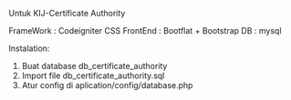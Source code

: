 Untuk KIJ-Certificate Authority

FrameWork : Codeigniter
CSS FrontEnd : Bootflat + Bootstrap
DB : mysql

Instalation:
1. Buat database db_certificate_authority
2. Import file db_certificate_authority.sql
3. Atur config di aplication/config/database.php
